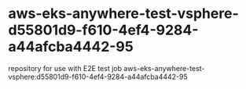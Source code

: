 # aws-eks-anywhere-test-vsphere-d55801d9-f610-4ef4-9284-a44afcba4442-95
repository for use with E2E test job aws-eks-anywhere-test-vsphere:d55801d9-f610-4ef4-9284-a44afcba4442-95
